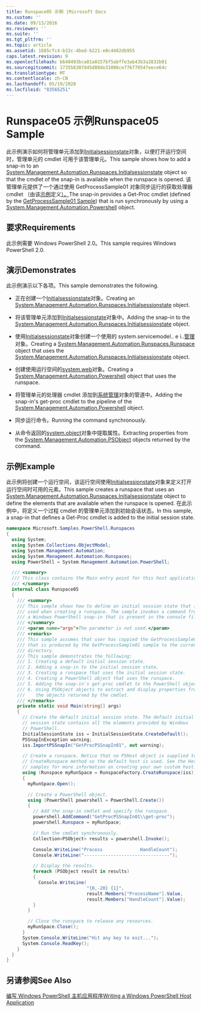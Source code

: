```yaml
---
title: Runspace05 示例 |Microsoft Docs
ms.custom: ''
ms.date: 09/13/2016
ms.reviewer: ''
ms.suite: ''
ms.tgt_pltfrm: ''
ms.topic: article
ms.assetid: 1685cfc4-b32c-4bed-b221-e0c4482db955
caps.latest.revision: 9
ms.openlocfilehash: b640493bca81a0157bf5abffe3ab43b3a2832b01
ms.sourcegitcommit: 173556307d45d88de31086ce776770547eece64c
ms.translationtype: MT
ms.contentlocale: zh-CN
ms.lasthandoff: 05/19/2020
ms.locfileid: "83565251"
---
```

# <a name="runspace05-sample"></a><span data-ttu-id="193cb-102">Runspace05 示例</span><span class="sxs-lookup"><span data-stu-id="193cb-102">Runspace05 Sample</span></span>

<span data-ttu-id="193cb-103">此示例演示如何将管理单元添加到[Initialsessionstate](/dotnet/api/System.Management.Automation.Runspaces.InitialSessionState)对象，以便打开运行空间时，管理单元的 cmdlet 可用于该管理单元。</span><span class="sxs-lookup"><span data-stu-id="193cb-103">This sample shows how to add a snap-in to an [System.Management.Automation.Runspaces.Initialsessionstate](/dotnet/api/System.Management.Automation.Runspaces.InitialSessionState) object so that the cmdlet of the snap-in is available when the runspace is opened.</span></span> <span data-ttu-id="193cb-104">该管理单元提供了一个通过使用 GetProcessSample01 对象同步运行的获取处理器 cmdlet （由该[示例](../cmdlet/getprocesssample01-sample.md)定义[）。](/dotnet/api/system.management.automation.powershell)</span><span class="sxs-lookup"><span data-stu-id="193cb-104">The snap-in provides a Get-Proc cmdlet (defined by the [GetProcessSample01 Sample](../cmdlet/getprocesssample01-sample.md)) that is run synchronously by using a [System.Management.Automation.Powershell](/dotnet/api/system.management.automation.powershell) object.</span></span>

## <a name="requirements"></a><span data-ttu-id="193cb-105">要求</span><span class="sxs-lookup"><span data-stu-id="193cb-105">Requirements</span></span>

<span data-ttu-id="193cb-106">此示例需要 Windows PowerShell 2.0。</span><span class="sxs-lookup"><span data-stu-id="193cb-106">This sample requires Windows PowerShell 2.0.</span></span>

## <a name="demonstrates"></a><span data-ttu-id="193cb-107">演示</span><span class="sxs-lookup"><span data-stu-id="193cb-107">Demonstrates</span></span>

<span data-ttu-id="193cb-108">此示例演示以下各项。</span><span class="sxs-lookup"><span data-stu-id="193cb-108">This sample demonstrates the following.</span></span>

- <span data-ttu-id="193cb-109">正在创建一个[Initialsessionstate](/dotnet/api/System.Management.Automation.Runspaces.InitialSessionState)对象。</span><span class="sxs-lookup"><span data-stu-id="193cb-109">Creating an [System.Management.Automation.Runspaces.Initialsessionstate](/dotnet/api/System.Management.Automation.Runspaces.InitialSessionState) object.</span></span>

- <span data-ttu-id="193cb-110">将该管理单元添加到[Initialsessionstate](/dotnet/api/System.Management.Automation.Runspaces.InitialSessionState)对象中。</span><span class="sxs-lookup"><span data-stu-id="193cb-110">Adding the snap-in to the [System.Management.Automation.Runspaces.Initialsessionstate](/dotnet/api/System.Management.Automation.Runspaces.InitialSessionState) object.</span></span>

- <span data-ttu-id="193cb-111">使用[Initialsessionstate](/dotnet/api/System.Management.Automation.Runspaces.InitialSessionState)对象创建一个使用的 system.servicemodel.. e i..[管理](/dotnet/api/System.Management.Automation.Runspaces.Runspace)对象。</span><span class="sxs-lookup"><span data-stu-id="193cb-111">Creating a [System.Management.Automation.Runspaces.Runspace](/dotnet/api/System.Management.Automation.Runspaces.Runspace) object that uses the [System.Management.Automation.Runspaces.Initialsessionstate](/dotnet/api/System.Management.Automation.Runspaces.InitialSessionState) object.</span></span>

- <span data-ttu-id="193cb-112">创建使用运行空间的[system.web](/dotnet/api/system.management.automation.powershell)对象。</span><span class="sxs-lookup"><span data-stu-id="193cb-112">Creating a [System.Management.Automation.Powershell](/dotnet/api/system.management.automation.powershell) object that uses the runspace.</span></span>

- <span data-ttu-id="193cb-113">将管理单元的处理器 cmdlet 添加到[系统管理](/dotnet/api/system.management.automation.powershell)对象的管道中。</span><span class="sxs-lookup"><span data-stu-id="193cb-113">Adding the snap-in's get-proc cmdlet to the pipeline of the [System.Management.Automation.Powershell](/dotnet/api/system.management.automation.powershell) object.</span></span>

- <span data-ttu-id="193cb-114">同步运行命令。</span><span class="sxs-lookup"><span data-stu-id="193cb-114">Running the command synchronously.</span></span>

- <span data-ttu-id="193cb-115">从命令返回的[system.object](/dotnet/api/System.Management.Automation.PSObject)对象中提取属性。</span><span class="sxs-lookup"><span data-stu-id="193cb-115">Extracting properties from the [System.Management.Automation.PSObject](/dotnet/api/System.Management.Automation.PSObject) objects returned by the command.</span></span>

## <a name="example"></a><span data-ttu-id="193cb-116">示例</span><span class="sxs-lookup"><span data-stu-id="193cb-116">Example</span></span>

<span data-ttu-id="193cb-117">此示例将创建一个运行空间，该运行空间使用[Initialsessionstate](/dotnet/api/System.Management.Automation.Runspaces.InitialSessionState)对象来定义打开运行空间时可用的元素。</span><span class="sxs-lookup"><span data-stu-id="193cb-117">This sample creates a runspace that uses an [System.Management.Automation.Runspaces.Initialsessionstate](/dotnet/api/System.Management.Automation.Runspaces.InitialSessionState) object to define the elements that are available when the runspace is opened.</span></span> <span data-ttu-id="193cb-118">在此示例中，将定义一个过程 cmdlet 的管理单元添加到初始会话状态。</span><span class="sxs-lookup"><span data-stu-id="193cb-118">In this sample, a snap-in that defines a Get-Proc cmdlet is added to the initial session state.</span></span>

```csharp
namespace Microsoft.Samples.PowerShell.Runspaces
{
  using System;
  using System.Collections.ObjectModel;
  using System.Management.Automation;
  using System.Management.Automation.Runspaces;
  using PowerShell = System.Management.Automation.PowerShell;

  /// <summary>
  /// This class contains the Main entry point for this host application.
  /// </summary>
  internal class Runspace05
  {
    /// <summary>
    /// This sample shows how to define an initial session state that is
    /// used when creating a runspace. The sample invokes a command from
    /// a Windows PowerShell snap-in that is present in the console file.
    /// </summary>
    /// <param name="args">The parameter is not used.</param>
    /// <remarks>
    /// This sample assumes that user has coppied the GetProcessSample01.dll
    /// that is produced by the GetProcessSample01 sample to the current
    /// directory.
    /// This sample demonstrates the following:
    /// 1. Creating a default initial session state.
    /// 2. Adding a snap-in to the initial session state.
    /// 3. Creating a runspace that uses the initial session state.
    /// 4. Creating a PowerShell object that uses the runspace.
    /// 5. Adding the snap-in's get-proc cmdlet to the PowerShell object.
    /// 6. Using PSObject objects to extract and display properties from
    ///    the objects returned by the cmdlet.
    /// </remarks>
    private static void Main(string[] args)
    {
      // Create the default initial session state. The default initial
      // session state contains all the elements provided by Windows
      // PowerShell.
      InitialSessionState iss = InitialSessionState.CreateDefault();
      PSSnapInException warning;
      iss.ImportPSSnapIn("GetProcPSSnapIn01", out warning);

      // Create a runspace. Notice that no PSHost object is supplied to the
      // CreateRunspace method so the default host is used. See the Host
      // samples for more information on creating your own custom host.
      using (Runspace myRunSpace = RunspaceFactory.CreateRunspace(iss))
      {
        myRunSpace.Open();

        // Create a PowerShell object.
        using (PowerShell powershell = PowerShell.Create())
        {
          // Add the snap-in cmdlet and specify the runspace.
          powershell.AddCommand("GetProcPSSnapIn01\\get-proc");
          powershell.Runspace = myRunSpace;

          // Run the cmdlet synchronously.
          Collection<PSObject> results = powershell.Invoke();

          Console.WriteLine("Process              HandleCount");
          Console.WriteLine("--------------------------------");

          // Display the results.
          foreach (PSObject result in results)
          {
            Console.WriteLine(
                              "{0,-20} {1}",
                              result.Members["ProcessName"].Value,
                              result.Members["HandleCount"].Value);
          }
        }

        // Close the runspace to release any resources.
        myRunSpace.Close();
      }
      System.Console.WriteLine("Hit any key to exit...");
      System.Console.ReadKey();
    }
  }
}
```

## <a name="see-also"></a><span data-ttu-id="193cb-119">另请参阅</span><span class="sxs-lookup"><span data-stu-id="193cb-119">See Also</span></span>

[<span data-ttu-id="193cb-120">编写 Windows PowerShell 主机应用程序</span><span class="sxs-lookup"><span data-stu-id="193cb-120">Writing a Windows PowerShell Host Application</span></span>](./writing-a-windows-powershell-host-application.md)
